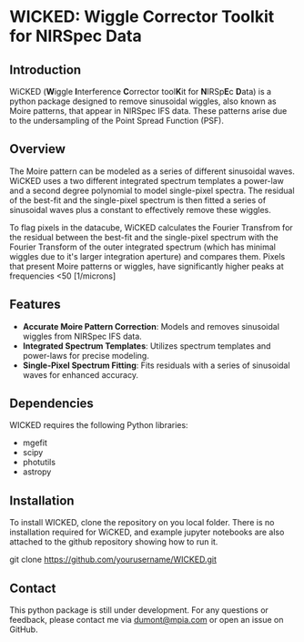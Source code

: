 # WICKED: Wiggle Corrector Toolkit for NIRSpec Data

## Introduction
WiCKED (**W**iggle **I**nterference **C**orrector tool**K**it for **N**IRSp**E**c **D**ata) is a python package designed to remove sinusoidal wiggles, also known as Moire patterns, that appear in NIRSpec IFS data. These patterns arise due to the undersampling of the Point Spread Function (PSF).

## Overview
The Moire pattern can be modeled as a series of different sinusoidal waves. WiCKED uses a two different integrated spectrum templates a power-law and a second degree polynomial to model single-pixel spectra. The residual of the best-fit and the single-pixel spectrum is then fitted  a series of sinusoidal waves plus a constant to effectively remove these wiggles.

To flag pixels in the datacube, WiCKED calculates the Fourier Transfrom for the residual between the best-fit and the single-pixel spectrum with the Fourier Transform of the outer integrated spectrum (which has minimal wiggles due to it's larger integration aperture) and compares them. Pixels that present Moire patterns or wiggles, have significantly higher peaks at frequencies <50 [1/microns]

## Features
- **Accurate Moire Pattern Correction**: Models and removes sinusoidal wiggles from NIRSpec IFS data.
- **Integrated Spectrum Templates**: Utilizes spectrum templates and power-laws for precise modeling.
- **Single-Pixel Spectrum Fitting**: Fits residuals with a series of sinusoidal waves for enhanced accuracy.

## Dependencies
WICKED requires the following Python libraries:
- mgefit
- scipy
- photutils
- astropy

## Installation
To install WICKED, clone the repository on you local folder. There is no installation required for WiCKED, and example jupyter notebooks are also attached to the github repository showing how to run it. 

git clone https://github.com/yourusername/WICKED.git

## Contact
This python package is still under development. For any questions or feedback, please contact me via dumont@mpia.com or open an issue on GitHub.
